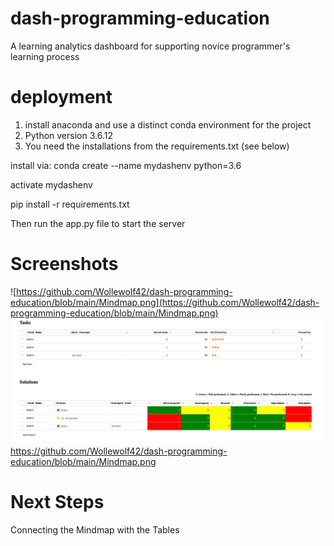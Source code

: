 # dash-programming-education
A learning analytics dashboard for supporting novice programmer's learning process


# deployment

1. install anaconda and use a distinct conda environment for the project
2. Python version 3.6.12
3. You need the installations from the requirements.txt (see below)

install via:
conda create --name mydashenv python=3.6

activate mydashenv

pip install -r requirements.txt


Then run the app.py file to start the server


# Screenshots

![https://github.com/Wollewolf42/dash-programming-education/blob/main/Mindmap.png](https://github.com/Wollewolf42/dash-programming-education/blob/main/Mindmap.png)
![Tables](Tables.PNG)
https://github.com/Wollewolf42/dash-programming-education/blob/main/Mindmap.png

# Next Steps
Connecting the Mindmap with the Tables
